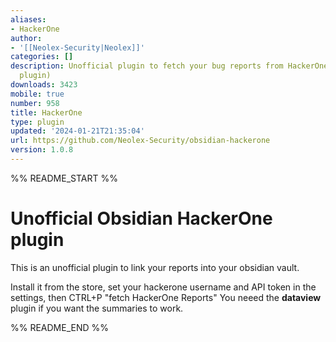 ```yaml
---
aliases:
- HackerOne
author:
- '[[Neolex-Security|Neolex]]'
categories: []
description: Unofficial plugin to fetch your bug reports from HackerOne. (needs dataview
  plugin)
downloads: 3423
mobile: true
number: 958
title: HackerOne
type: plugin
updated: '2024-01-21T21:35:04'
url: https://github.com/Neolex-Security/obsidian-hackerone
version: 1.0.8
---
```


%% README_START %%

# Unofficial Obsidian HackerOne plugin
This is an unofficial plugin to link your reports into your obsidian vault.

Install it from the store, set your hackerone username and API token in the settings, then CTRL+P "fetch HackerOne Reports"
You neeed the **dataview** plugin if you want the summaries to work.


%% README_END %%